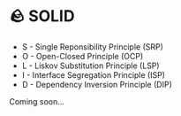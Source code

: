 # 🪨 SOLID

- S - Single Reponsibility Principle (SRP)
- O - Open-Closed Principle (OCP)
- L - Liskov Substitution Principle (LSP)
- I - Interface Segregation Principle (ISP)
- D - Dependency Inversion Principle (DIP)

Coming soon...
